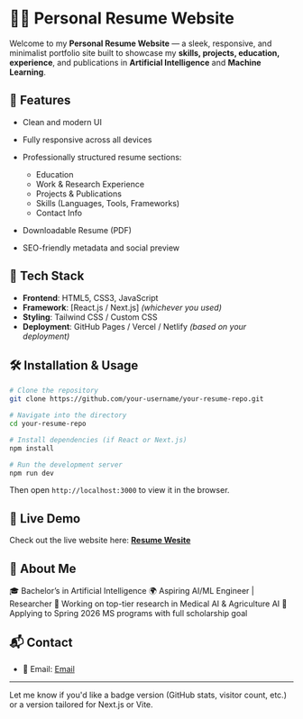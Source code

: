 

# 🧑‍💼 Personal Resume Website

Welcome to my **Personal Resume Website** — a sleek, responsive, and minimalist portfolio site built to showcase my **skills, projects, education, experience**, and publications in **Artificial Intelligence** and **Machine Learning**.

## 📌 Features

* Clean and modern UI
* Fully responsive across all devices
* Professionally structured resume sections:

  * Education
  * Work & Research Experience
  * Projects & Publications
  * Skills (Languages, Tools, Frameworks)
  * Contact Info
* Downloadable Resume (PDF)
* SEO-friendly metadata and social preview

## 🚀 Tech Stack

* **Frontend**: HTML5, CSS3, JavaScript
* **Framework**: \[React.js / Next.js] *(whichever you used)*
* **Styling**: Tailwind CSS / Custom CSS
* **Deployment**: GitHub Pages / Vercel / Netlify *(based on your deployment)*

## 🛠️ Installation & Usage

```bash
# Clone the repository
git clone https://github.com/your-username/your-resume-repo.git

# Navigate into the directory
cd your-resume-repo

# Install dependencies (if React or Next.js)
npm install

# Run the development server
npm run dev
```

Then open `http://localhost:3000` to view it in the browser.

## 📄 Live Demo

Check out the live website here: **[Resume Wesite](https://abirdas-5151.github.io/Resume/)**

## 🧠 About Me

🎓 Bachelor’s in Artificial Intelligence
🌍 Aspiring AI/ML Engineer | Researcher
🧪 Working on top-tier research in Medical AI & Agriculture AI
🎯 Applying to Spring 2026 MS programs with full scholarship goal

## 📬 Contact

* 📧 Email: [Email](mailto:your.email@example.com)
---

Let me know if you'd like a badge version (GitHub stats, visitor count, etc.) or a version tailored for Next.js or Vite.
